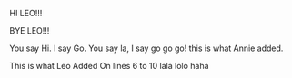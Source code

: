 HI LEO!!!

BYE LEO!!!

You say Hi. I say Go. You say la, I say go go go!
this is what Annie added.

This is what Leo Added
On lines 6 to 10
lala
lolo
haha
